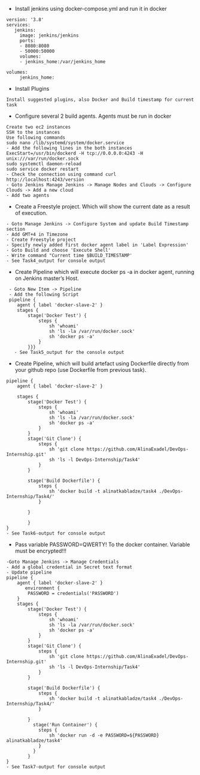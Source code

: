 - Install jenkins using docker-compose.yml and run it in docker
```
version: '3.8'
services:
   jenkins:
     image: jenkins/jenkins
     ports:
     - 8080:8080
     - 50000:50000
     volumes:
     - jenkins_home:/var/jenkins_home
    
volumes:
     jenkins_home:

```
- Install Plugins
```
Install suggested plugins, also Docker and Build timestamp for current task
```

- Configure several 2 build agents. Agents must be run in docker

```
Create two ec2 instances
SSH to the instances
Use following commands
sudo nano /lib/systemd/system/docker.service
- Add the following lines in the both instances
ExecStart=/usr/bin/dockerd -H tcp://0.0.0.0:4243 -H unix:///var/run/docker.sock
sudo systemctl daemon-reload
sudo service docker restart
- Check the connection using command curl http://localhost:4243/version
- Goto Jenkins Manage Jenkins -> Manage Nodes and Clouds -> Configure Clouds -> Add a new cloud
- Add two agents 
```
- Create a Freestyle project. Which will show the current date as a result of execution.
```
- Goto Manage Jenkins -> Configure System and update Build Timestamp section
- Add GMT+4 in Timezone
- Create Freestyle project
- Specify newly added first docker agent label in 'Label Expression'
- Goto Build and choose 'Execute Shell'
- Write command "Current time $BUILD_TIMESTAMP'
- See Task4_output for console output
```
- Create Pipeline which will execute docker ps -a in docker agent, running on Jenkins master’s Host.
```
 - Goto New Item -> Pipeline
 - Add the following Script
 pipeline {
    agent { label 'docker-slave-2' }  
    stages {
        stage('Docker Test') {
            steps {
                sh 'whoami'
                sh 'ls -la /var/run/docker.sock'
                sh 'docker ps -a'
            }
        }}}
   - See Task5_output for the console output     
```
- Create Pipeline, which will build artefact using Dockerfile directly from your github repo (use Dockerfile from previous task).
```
pipeline {
    agent { label 'docker-slave-2' }
  
    stages {
        stage('Docker Test') {
            steps {
                sh 'whoami'
                sh 'ls -la /var/run/docker.sock'
                sh 'docker ps -a'
            }
        }
        stage('Git Clone') {
            steps {
                sh 'git clone https://github.com/AlinaExadel/DevOps-Internship.git'
                sh 'ls -l DevOps-Internship/Task4'
            }
        }
        
        stage('Build Dockerfile') {
            steps {
                sh 'docker build -t alinatkabladze/task4 ./DevOps-Internship/Task4/'
            }
            
        }
      
        }
}
- See Task6-output for console output
```
- Pass  variable PASSWORD=QWERTY! To the docker container. Variable must be encrypted!!!

```
-Goto Manage Jenkins -> Manage Credentials
- Add a global credential in Secret text format
- Update pipeline
pipeline {
    agent { label 'docker-slave-2' }
       environment {
        PASSWORD = credentials('PASSWORD')
    }
    stages {
        stage('Docker Test') {
            steps {
                sh 'whoami'
                sh 'ls -la /var/run/docker.sock'
                sh 'docker ps -a'
            }
        }
        stage('Git Clone') {
            steps {
                sh 'git clone https://github.com/AlinaExadel/DevOps-Internship.git'
                sh 'ls -l DevOps-Internship/Task4'
            }
        }
        
        stage('Build Dockerfile') {
            steps {
                sh 'docker build -t alinatkabladze/task4 ./DevOps-Internship/Task4/'
            }
            
        }
          stage('Run Container') {
            steps {
                sh 'docker run -d -e PASSWORD=${PASSWORD} alinatkabladze/task4'
            }
          }
        }
}
- See Task7-output for console output
```
